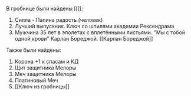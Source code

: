 В гробнице были найдены [[]]:
1. Силла - Папина радость (человек)
2. Лучший выпускник. Ключ со шпилями академии Рексендрама
3. Мужчина 35 лет в эполетах с вплетёнными листьями. "Мы с тобой одной крови" Карлан Бореджой. [[Карлан Бореджой]]

Также были найдены:
1. Корона +1 к спасам и КД
2. Щит защитника Мелоры
3. Меч защитника Мелоры
4. Платиновый Меч
5. [[Ключ из гробницы]]
